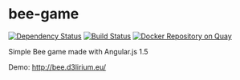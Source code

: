 # bee-game

[![Dependency Status](https://david-dm.org/paolo-chiabrera/bee-game.svg)](https://david-dm.org/paolo-chiabrera/bee-game)
[![Build Status](https://travis-ci.org/paolo-chiabrera/bee-game.svg?branch=master)](https://travis-ci.org/paolo-chiabrera/bee-game)
[![Docker Repository on Quay](https://quay.io/repository/d3lirium/bee-game/status "Docker Repository on Quay")](https://quay.io/repository/d3lirium/bee-game)

Simple Bee game made with Angular.js 1.5

Demo: http://bee.d3lirium.eu/
